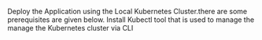 Deploy the Application using the Local Kubernetes Cluster.there are some prerequisites are given below. Install Kubectl tool that is used to manage the manage the Kubernetes cluster via CLI 
